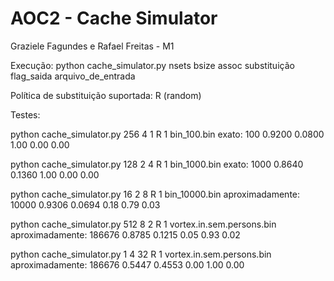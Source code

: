 # AOC2 - Cache Simulator
Graziele Fagundes e Rafael Freitas - M1

Execução: python cache_simulator.py nsets bsize assoc substituição flag_saida arquivo_de_entrada

Política de substituição suportada: R (random)

Testes:

python cache_simulator.py 256 4 1 R 1 bin_100.bin
        exato: 100 0.9200 0.0800 1.00 0.00 0.00
        
python cache_simulator.py 128 2 4 R 1 bin_1000.bin
        exato: 1000 0.8640 0.1360 1.00 0.00 0.00
        
python cache_simulator.py 16 2 8 R 1 bin_10000.bin
        aproximadamente: 10000 0.9306 0.0694 0.18 0.79 0.03
        
python cache_simulator.py 512 8 2 R 1 vortex.in.sem.persons.bin
        aproximadamente: 186676 0.8785 0.1215 0.05 0.93 0.02
        
python cache_simulator.py 1 4 32 R 1 vortex.in.sem.persons.bin
        aproximadamente: 186676 0.5447 0.4553 0.00 1.00 0.00
